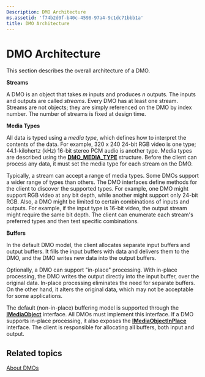 ```yaml
---
Description: DMO Architecture
ms.assetid: 'f74b2d0f-b40c-4598-97a4-9c1dc71bbb1a'
title: DMO Architecture
---
```


# DMO Architecture

This section describes the overall architecture of a DMO.

**Streams**

A DMO is an object that takes *m* inputs and produces *n* outputs. The inputs and outputs are called *streams*. Every DMO has at least one stream. Streams are not objects; they are simply referenced on the DMO by index number. The number of streams is fixed at design time.

**Media Types**

All data is typed using a *media type*, which defines how to interpret the contents of the data. For example, 320 x 240 24-bit RGB video is one type; 44.1-kilohertz (kHz) 16-bit stereo PCM audio is another type. Media types are described using the [**DMO\_MEDIA\_TYPE**](dmo-media-type.md) structure. Before the client can process any data, it must set the media type for each stream on the DMO.

Typically, a stream can accept a range of media types. Some DMOs support a wider range of types than others. The DMO interfaces define methods for the client to discover the supported types. For example, one DMO might support RGB video at any bit depth, while another might support only 24-bit RGB. Also, a DMO might be limited to certain combinations of inputs and outputs. For example, if the input type is 16-bit video, the output stream might require the same bit depth. The client can enumerate each stream's preferred types and then test specific combinations.

**Buffers**

In the default DMO model, the client allocates separate input buffers and output buffers. It fills the input buffers with data and delivers them to the DMO, and the DMO writes new data into the output buffers.

Optionally, a DMO can support "in-place" processing. With in-place processing, the DMO writes the output directly into the input buffer, over the original data. In-place processing eliminates the need for separate buffers. On the other hand, it alters the original data, which may not be acceptable for some applications.

The default (non-in-place) buffering model is supported through the [**IMediaObject**](imediaobject.md) interface. All DMOs must implement this interface. If a DMO supports in-place processing, it also exposes the [**IMediaObjectInPlace**](imediaobjectinplace.md) interface. The client is responsible for allocating all buffers, both input and output.

## Related topics

<dl> <dt>

[About DMOs](about-dmos.md)
</dt> </dl>

 

 



